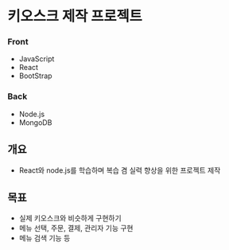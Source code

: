# 키오스크 제작 프로젝트

### Front
- JavaScript
- React
- BootStrap
### Back
- Node.js
- MongoDB

## 개요
- React와 node.js를 학습하며 복습 겸 실력 향상을 위한 프로젝트 제작

## 목표
- 실제 키오스크와 비슷하게 구현하기
- 메뉴 선택, 주문, 결제, 관리자 기능 구현
- 메뉴 검색 기능 등

## 
